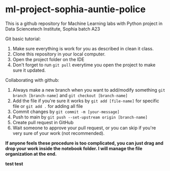 # ml-project-sophia-auntie-police
This is a github repository for Machine Learning labs with Python project in Data Sciencetech Institute, Sophia batch A23

Git basic tutorial:
1. Make sure everything is work for you as described in clean it class.
2. Clone this repository in your local computer.
3. Open the project folder on the IDE
4. Don't forget to run `git pull` everytime you open the project to make sure it updated.

Collaborating with github:
1. Always make a new branch when you want to add/modify something `git branch [branch-name]` and `git checkout [branch-name]`
3. Add the file if you're sure it works by `git add [file-name]` for specific file or `git add .` for adding all file
4. Commit changes by `git commit -m [your-message]`
5. Push to main by `git push --set-upstream origin [branch-name]`
6. Create pull request in GitHub
7. Wait someone to approve your pull request, or you can skip if you're very sure of your work (not recommended).

**If anyone feels these procedure is too complicated, you can just drag and drop your work inside the notebook folder. I will manage the file organization at the end.**


**test test**